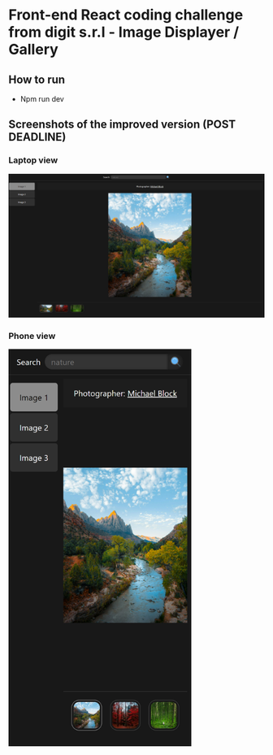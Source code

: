 # Front-end React coding challenge from digit s.r.l - Image Displayer / Gallery

## How to run

- Npm run dev

## Screenshots of the improved version (**POST DEADLINE**)

### Laptop view

![image displayer laptop view screenshot](./screenshots/digit%20_gallery_laptop_ss.png)

### Phone view

<img alt="image displayer phone view screenshot" width="360" src="./screenshots/digit_gallery_phone_ss.png"/>
